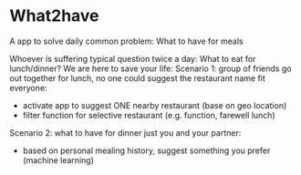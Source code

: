 # What2have
A app to solve daily common problem: What to have for meals

Whoever is suffering typical question twice a day: What to eat for lunch/dinner? We are here to save your life:
Scenario 1: group of friends go out together for lunch, no one could suggest the restaurant name fit everyone:
- activate app to suggest ONE nearby restaurant (base on geo location)
- filter function for selective restaurant (e.g. function, farewell lunch)

Scenario 2: what to have for dinner just you and your partner:
- based on personal mealing history, suggest something you prefer (machine learning)
